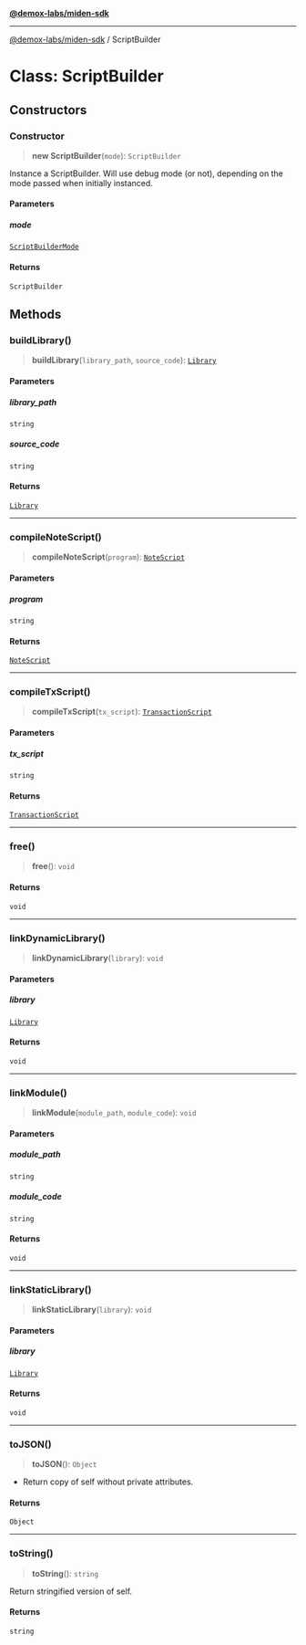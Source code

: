 [**@demox-labs/miden-sdk**](../README.md)

***

[@demox-labs/miden-sdk](../README.md) / ScriptBuilder

# Class: ScriptBuilder

## Constructors

### Constructor

> **new ScriptBuilder**(`mode`): `ScriptBuilder`

Instance a ScriptBuilder. Will use debug mode (or not), depending
on the mode passed when initially instanced.

#### Parameters

##### mode

[`ScriptBuilderMode`](../enumerations/ScriptBuilderMode.md)

#### Returns

`ScriptBuilder`

## Methods

### buildLibrary()

> **buildLibrary**(`library_path`, `source_code`): [`Library`](Library.md)

#### Parameters

##### library\_path

`string`

##### source\_code

`string`

#### Returns

[`Library`](Library.md)

***

### compileNoteScript()

> **compileNoteScript**(`program`): [`NoteScript`](NoteScript.md)

#### Parameters

##### program

`string`

#### Returns

[`NoteScript`](NoteScript.md)

***

### compileTxScript()

> **compileTxScript**(`tx_script`): [`TransactionScript`](TransactionScript.md)

#### Parameters

##### tx\_script

`string`

#### Returns

[`TransactionScript`](TransactionScript.md)

***

### free()

> **free**(): `void`

#### Returns

`void`

***

### linkDynamicLibrary()

> **linkDynamicLibrary**(`library`): `void`

#### Parameters

##### library

[`Library`](Library.md)

#### Returns

`void`

***

### linkModule()

> **linkModule**(`module_path`, `module_code`): `void`

#### Parameters

##### module\_path

`string`

##### module\_code

`string`

#### Returns

`void`

***

### linkStaticLibrary()

> **linkStaticLibrary**(`library`): `void`

#### Parameters

##### library

[`Library`](Library.md)

#### Returns

`void`

***

### toJSON()

> **toJSON**(): `Object`

* Return copy of self without private attributes.

#### Returns

`Object`

***

### toString()

> **toString**(): `string`

Return stringified version of self.

#### Returns

`string`
